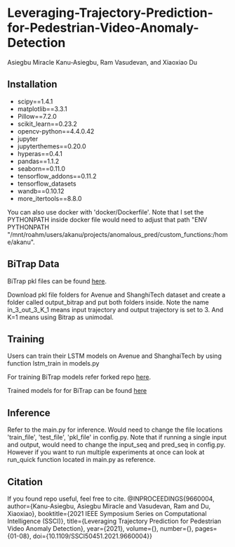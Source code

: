# Leveraging-Trajectory-Prediction-for-Pedestrian-Video-Anomaly-Detection
Asiegbu Miracle Kanu-Asiegbu, Ram Vasudevan, and Xiaoxiao Du 

## Installation 
  * scipy==1.4.1 
  * matplotlib==3.3.1 
  * Pillow==7.2.0 
  * scikit_learn==0.23.2
  * opencv-python==4.4.0.42
  * jupyter 
  * jupyterthemes==0.20.0 
  * hyperas==0.4.1 
  * pandas==1.1.2
  * seaborn==0.11.0
  * tensorflow_addons==0.11.2
  * tensorflow_datasets
  * wandb==0.10.12
  * more_itertools==8.8.0 


 You can also use docker with 'docker/Dockerfile'. Note that I set the PYTHONPATH inside docker file would need to adjust that path
 "ENV PYTHONPATH "/mnt/roahm/users/akanu/projects/anomalous_pred/custom_functions:/home/akanu".

 
 ## BiTrap Data
 BiTrap pkl files can be found [here](https://drive.google.com/drive/folders/1m7dEs0z3P4nJDUgPCFzkMz8rJ9l0WJmB?usp=sharing).
 
 Download pkl file folders for Avenue and ShanghiTech dataset and create a folder called output_bitrap and put both folders inside. 
 Note the name in_3_out_3_K_1 means input trajectory and output trajectory is set to 3. And K=1 means using Bitrap as unimodal.
 
 ## Training
 Users can train their LSTM models on Avenue and ShanghaiTech by using function lstm_train in models.py
 
 For training BiTrap models refer forked repo [here](https://github.com/akanuasiegbu/bidireaction-trajectory-prediction).
 
 Trained models for for BiTrap can be found [here](https://drive.google.com/drive/folders/1942GF9FIzoqTVOHyW2Qo86s3R1OOSnsg?usp=sharing) 
 
 
 ## Inference 
 Refer to the main.py for inference. Would need to change the file locations 'train_file', 'test_file', 'pkl_file' in config.py. Note that if running a single input and output, would need to change the input_seq and pred_seq in config.py. However if you want to run multiple experiments at once can look at run_quick function located in main.py as reference. 
 
 
 
 ## Citation 
If you found repo useful, feel free to cite.
@INPROCEEDINGS{9660004,
  author={Kanu-Asiegbu, Asiegbu Miracle and Vasudevan, Ram and Du, Xiaoxiao},
  booktitle={2021 IEEE Symposium Series on Computational Intelligence (SSCI)}, 
  title={Leveraging Trajectory Prediction for Pedestrian Video Anomaly Detection}, 
  year={2021},
  volume={},
  number={},
  pages={01-08},
  doi={10.1109/SSCI50451.2021.9660004}}
